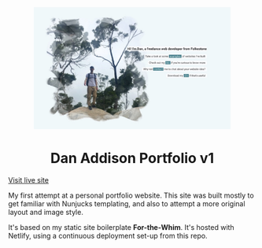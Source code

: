 <p align="center">
  <a href="https://danaddisoncreative.com">
    <img alt="logo of whiskey tumbler with ice cubes" src="src/assets/images/PortfolioHome.jpg" width="400" />
  </a>
</p>
<h1 align="center">
  Dan Addison Portfolio v1
</h1>

[Visit live site](https://personal-portfolio-v1.netlify.com/)

My first attempt at a personal portfolio website. This site was built mostly to get familiar with Nunjucks templating, and also to attempt a more original layout and image style.

It's based on my static site boilerplate **For-the-Whim**. It's hosted with Netlify, using a continuous deployment set-up from this repo.
